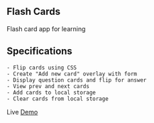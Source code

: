 ## Flash Cards

Flash card app for learning

## Specifications

    - Flip cards using CSS
    - Create "Add new card" overlay with form
    - Display question cards and flip for answer
    - View prev and next cards
    - Add cards to local storage
    - Clear cards from local storage
    
Live [Demo](https://wonderful-colden-09c611.netlify.com/)
